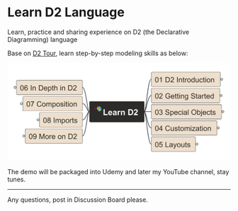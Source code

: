 # Learn D2 Language

Learn, practice and sharing experience on D2 (the Declarative Diagramming) language

Base on [D2 Tour](https://d2lang.com/tour/), learn step-by-step modeling skills as below:

![learn_d2](img/Learn_D2.png)

The demo will be packaged into Udemy and later my YouTube channel, stay tunes.

---
Any questions, post in Discussion Board please.
